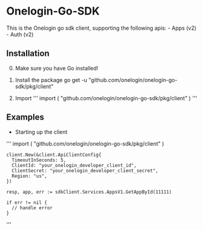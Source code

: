 # Onelogin-Go-SDK
  This is the Onelogin go sdk client, supporting the following apis:
    - Apps (v2)
    - Auth (v2)

## Installation
  0) Make sure you have Go installed!

  1) Install the package
    go get -u "github.com/onelogin/onelogin-go-sdk/pkg/client"

  2) Import
    '''
    import (
      "github.com/onelogin/onelogin-go-sdk/pkg/client"
    )
    '''

## Examples

  - Starting up the client

  '''
    import (
      "github.com/onelogin/onelogin-go-sdk/pkg/client"
    )

    client.New(&client.ApiClientConfig{
      TimeoutInSeconds: 5,
      ClientId: "your_onelogin_developer_client_id",
      ClientSecret: "your_onelogin_developer_client_secret",
      Region: "us",
    })

    resp, app, err := sdkClient.Services.AppsV1.GetAppById(11111)

    if err != nil {
      // handle error
    }
  '''
